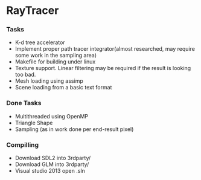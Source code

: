 # RayTracer #

### Tasks ###
 * K-d tree accelerator
 * Implement proper path tracer integrator(almost researched, may require some work in the sampling area)
 * Makefile for building under linux
 * Texture support. Linear filtering may be required if the result is looking too bad.
 * Mesh loading using assimp
 * Scene loading from a basic text format

### Done Tasks ###
 * Multithreaded using OpenMP
 * Triangle Shape
 * Sampling (as in work done per end-result pixel)



### Compilling ###
 * Download SDL2 into 3rdparty/
 * Download GLM into 3rdparty/
 * Visual studio 2013 open .sln